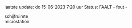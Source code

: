 laatste update: 
do 15-06-2023  7:20   uur 
Status: FAALT - fout - 
<div class="service R">schijfruimte</div><div class="service R">microstation</div>